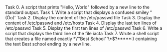 Task 0. A script that prints "Hello, World" followed by a new line to the standard output.
Task 1. Write a script that displays a confused smiley "(Ôo)'
Task 2. Display the content of the /etc/passwd file
Task 3. Display the content of /etc/passwd and /etc/hosts
Task 4. Display the last ten lines of /etc/passwd
Task 5. Display the first ten lines of /etc/passwd
Task 6. Write a script that displays the third line of the file iacta
Task 7. Wrute a shell script that creates a file named exactly \*\\'"Best School"\'\\*$\?\*\*\*\*\*:) containing the text Best school ending by a new line.

